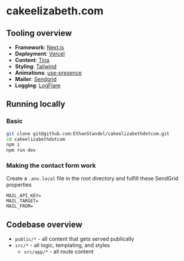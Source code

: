 # cakeelizabeth.com

## Tooling overview

- **Framework**: [Next.js](https://nextjs.org/)
- **Deployment**: [Vercel](https://vercel.com)
- **Content**: [Tina](https://tina.io/)
- **Styling**: [Tailwind](https://tailwindcss.com/)
- **Animations**: [use-presence](https://www.npmjs.com/package/use-presence)
- **Mailer**: [Sendgrid](https://sendgrid.com/)
- **Logging**: [LogFlare](https://logflare.app/)

## Running locally

### Basic

```bash
git clone git@github.com:EthanStandel/cakeelizabethdotcom.git
cd cakeelizabethdotcom
npm i
npm run dev
```

### Making the contact form work

Create a `.env.local` file in the root directory and fulfill these SendGrid properties

```env
MAIL_API_KEY=
MAIL_TARGET=
MAIL_FROM=
```

## Codebase overview

- `public/*` - all content that gets served publically
- `src/*` - all logic, templating, and styles
  - `src/app/*` - all route content
